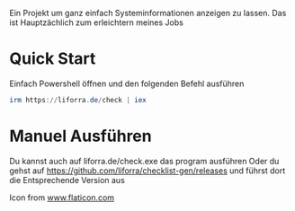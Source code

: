 Ein Projekt um ganz einfach Systeminformationen anzeigen zu lassen.
Das ist Hauptzächlich zum erleichtern meines Jobs
# Quick Start
Einfach Powershell öffnen und den folgenden Befehl ausführen

```powershell
irm https://liforra.de/check | iex
```
# Manuel Ausführen
Du kannst auch auf liforra.de/check.exe das program ausführen
Oder du gehst auf https://github.com/liforra/checklist-gen/releases und führst dort die Entsprechende Version aus










Icon from www.flaticon.com
